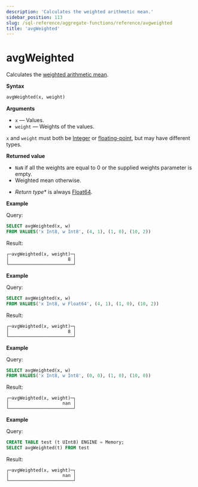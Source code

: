 ```yaml
---
description: 'Calculates the weighted arithmetic mean.'
sidebar_position: 113
slug: /sql-reference/aggregate-functions/reference/avgweighted
title: 'avgWeighted'
---
```


# avgWeighted

Calculates the [weighted arithmetic mean](https://en.wikipedia.org/wiki/Weighted_arithmetic_mean).

**Syntax**

```sql
avgWeighted(x, weight)
```

**Arguments**

- `x` — Values.
- `weight` — Weights of the values.

`x` and `weight` must both be
[Integer](../../../sql-reference/data-types/int-uint.md) or [floating-point](../../../sql-reference/data-types/float.md),
but may have different types.

**Returned value**

- `NaN` if all the weights are equal to 0 or the supplied weights parameter is empty.
- Weighted mean otherwise.

* *Return type** is always [Float64](../../../sql-reference/data-types/float.md).

**Example**

Query:

```sql
SELECT avgWeighted(x, w)
FROM VALUES('x Int8, w Int8', (4, 1), (1, 0), (10, 2))
```

Result:

```text
┌─avgWeighted(x, weight)─┐
│                      8 │
└────────────────────────┘
```

**Example**

Query:

```sql
SELECT avgWeighted(x, w)
FROM VALUES('x Int8, w Float64', (4, 1), (1, 0), (10, 2))
```

Result:

```text
┌─avgWeighted(x, weight)─┐
│                      8 │
└────────────────────────┘
```

**Example**

Query:

```sql
SELECT avgWeighted(x, w)
FROM VALUES('x Int8, w Int8', (0, 0), (1, 0), (10, 0))
```

Result:

```text
┌─avgWeighted(x, weight)─┐
│                    nan │
└────────────────────────┘
```

**Example**

Query:

```sql
CREATE TABLE test (t UInt8) ENGINE = Memory;
SELECT avgWeighted(t) FROM test
```

Result:

```text
┌─avgWeighted(x, weight)─┐
│                    nan │
└────────────────────────┘
```
